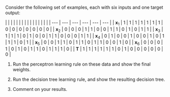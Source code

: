 

Consider the following set of examples, each with six inputs and one
target output:<br>

|    |  |   |   |  |  |  |   |   |  |  |  |   |  |  |
| --- | --- | --- | --- | --- | --- |
| $\textbf{x}_1$  | 1 | 1  | 1  | 1 | 1 | 1 | 1  | 0  | 0 | 0 | 0 | 0  | 0  | 0 |
| $\textbf{x}_2$  | 0 | 0  | 0  | 1 | 1 | 0 | 0  | 1  | 1 | 0 | 1 | 0  | 1  | 1 |
| $\textbf{x}_3$  | 1 | 1  | 1  | 0 | 1 | 0 | 0  | 1  | 1 | 0 | 0 | 0  | 1  | 1 |
| $\textbf{x}_4$  | 0 | 1  | 0  | 0 | 1 | 0 | 0  | 1  | 0 | 1 | 1 | 1  | 0  | 1 |
| $\textbf{x}_5$  | 0 | 0  | 1  | 1 | 0 | 1 | 1  | 0  | 1 | 1 | 0 | 0  | 1  | 0 |
| $\textbf{x}_6$  | 0 | 0  | 0  | 1 | 0 | 1 | 0  | 1  | 1 | 0 | 1 | 1  | 1  | 0 |
| $\textbf{T}$  | 1 | 1  | 1  | 1 | 1 | 1 | 0  | 1  | 0 | 0 | 0 | 0  | 0  | 0 |


1.  Run the perceptron learning rule on these data and show the
    final weights.<br>

2.  Run the decision tree learning rule, and show the resulting
    decision tree.<br>

3.  Comment on your results.<br>
